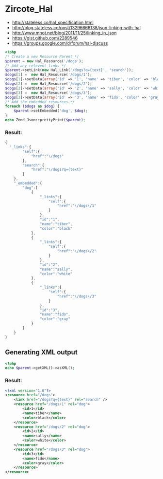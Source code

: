 # Zircote_Hal
 * http://stateless.co/hal_specification.html
 * http://blog.stateless.co/post/13296666138/json-linking-with-hal
 * http://www.mnot.net/blog/2011/11/25/linking_in_json
 * https://gist.github.com/2289546
 * https://groups.google.com/d/forum/hal-discuss

```php
<?php
/* Create a new Resource Parent */
$parent = new Hal_Resource('/dogs');
/* Add any relevent links */
$parent->setLink(new Hal_Link('/dogs?q={text}', 'search'));
$dogs[1] =  new Hal_Resource('/dogs/1');
$dogs[1]->setData(array('id' => '1', 'name' => 'tiber', 'color' => 'black'));
$dogs[2] =  new Hal_Resource('/dogs/2');
$dogs[2]->setData(array('id' => '2', 'name' => 'sally', 'color' => 'white'));
$dogs[3] =  new Hal_Resource('/dogs/3');
$dogs[3]->setData(array('id' => '3', 'name' => 'fido', 'color' => 'gray'));
/* Add the embedded resources */
foreach ($dogs as $dog) {
    $parent->setEmbedded('dog', $dog);
}
echo Zend_Json::prettyPrint($parent);
```

### Result: 

```javascript
{
  "_links":{
		"self":{
			"href":"\/dogs"
		},
		"search":{
			"href":"\/dogs?q={text}"
		}
	},
	"_embedded":{
		"dog":[
			{
				"_links":{
					"self":{
						"href":"\/dogs\/1"
					}
				},
				"id":"1",
				"name":"tiber",
				"color":"black"
			},
			{
				"_links":{
					"self":{
						"href":"\/dogs\/2"
					}
				},
				"id":"2",
				"name":"sally",
				"color":"white"
			},
			{
				"_links":{
					"self":{
						"href":"\/dogs\/3"
					}
				},
				"id":"3",
				"name":"fido",
				"color":"gray"
			}
		]
	}
}
```
## Generating XML output

```php
<?php
echo $parent->getXML()->asXML();
```
### Result:
```xml
<?xml version="1.0"?>
<resource href="/dogs">
    <link href="/dogs?q={text}" rel="search" />
    <resource href="/dogs/1" rel="dog">
        <id>1</id>
        <name>tiber</name>
        <color>black</color>
    </resource>
    <resource href="/dogs/2" rel="dog">
        <id>2</id>
        <name>sally</name>
        <color>white</color>
    </resource>
    <resource href="/dogs/3" rel="dog">
        <id>3</id>
        <name>fido</name>
        <color>gray</color>
    </resource>
</resource>
```
